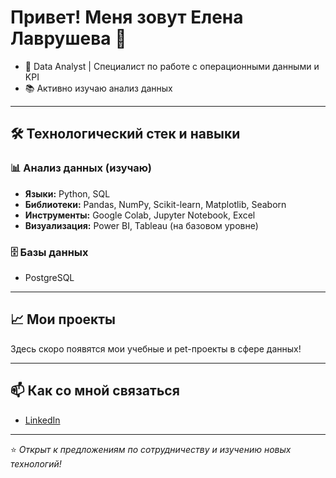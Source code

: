 # Привет! Меня зовут Елена Лаврушева 👋

- 🏢 Data Analyst | Специалист по работе с операционными данными и KPI
- 📚 Активно изучаю анализ данных

---

## 🛠️ Технологический стек и навыки

### 📊 Анализ данных (изучаю)
- **Языки:** Python, SQL
- **Библиотеки:** Pandas, NumPy, Scikit-learn, Matplotlib, Seaborn
- **Инструменты:** Google Colab, Jupyter Notebook, Excel
- **Визуализация:** Power BI, Tableau (на базовом уровне)

### 🗄️ Базы данных
- PostgreSQL
---

## 📈 Мои проекты

Здесь скоро появятся мои учебные и pet-проекты в сфере данных!

---

## 📫 Как со мной связаться
- [LinkedIn]([https://linkedin.com/in/your-profile](https://lawlena.taplink.ws))

---

⭐ *Открыт к предложениям по сотрудничеству и изучению новых технологий!*
